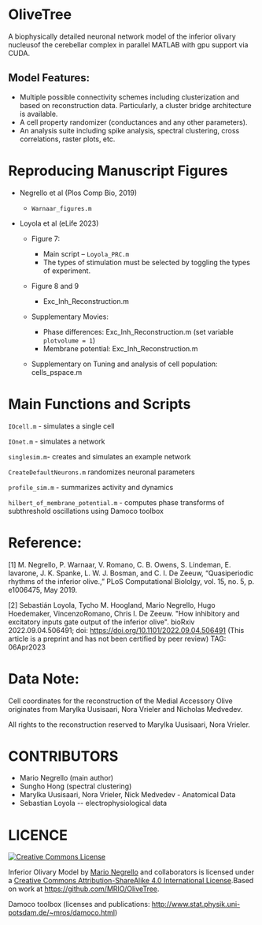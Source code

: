 # OliveTree

A biophysically detailed neuronal network model of the inferior olivary nucleusof the cerebellar complex in parallel MATLAB with gpu support via CUDA.

## Model Features:

- Multiple possible connectivity schemes including clusterization and based on reconstruction data. Particularly, a cluster bridge architecture is available.
- A cell property randomizer (conductances and any other parameters).
- An analysis suite including spike analysis, spectral clustering, cross correlations, raster plots, etc.

# Reproducing Manuscript Figures

- Negrello et al (Plos Comp Bio, 2019)

  - ```Warnaar_figures.m```

- Loyola et al (eLife 2023)

  - Figure 7:

    - Main script – ```Loyola_PRC.m```
    - The types of stimulation must be selected by toggling the types of experiment.
  
  - Figure 8 and 9
  
    - Exc_Inh_Reconstruction.m
  
  - Supplementary Movies:
  
    - Phase differences: Exc_Inh_Reconstruction.m (set variable ``plotvolume = 1``)
    - Membrane potential: Exc_Inh_Reconstruction.m
  
  - Supplementary on Tuning and analysis of cell population: cells_pspace.m
  



# Main Functions and Scripts

```IOcell.m``` - simulates a single cell

```IOnet.m``` - simulates a network

```singlesim.m```- creates and simulates an example network

```CreateDefaultNeurons.m``` randomizes neuronal parameters

```profile_sim.m``` - summarizes activity and dynamics

```hilbert_of_membrane_potential.m``` - computes phase transforms of subthreshold oscillations using Damoco toolbox



# Reference:

[1]	M. Negrello, P. Warnaar, V. Romano, C. B. Owens, S. Lindeman, E. Iavarone, J. K. Spanke, L. W. J. Bosman, and C. I. De Zeeuw, “Quasiperiodic rhythms of the inferior olive.,” PLoS Computational Biololgy, vol. 15, no. 5, p. e1006475, May 2019.


[2] Sebastián Loyola, Tycho M. Hoogland, Mario Negrello, Hugo Hoedemaker, VincenzoRomano, Chris I. De Zeeuw. "How inhibitory and excitatory inputs gate output of the inferior olive". bioRxiv 2022.09.04.506491; doi: https://doi.org/10.1101/2022.09.04.506491  (This article is a preprint and has not been certified by peer review)
TAG: 06Apr2023

# Data Note:

Cell coordinates for the reconstruction of the Medial Accessory Olive originates from Marylka Uusisaari, Nora Vrieler and Nicholas Medvedev.

All rights to the reconstruction reserved to Marylka Uusisaari, Nora Vrieler.


# CONTRIBUTORS
 - Mario Negrello (main author)
 - Sungho Hong (spectral clustering)
 - Marylka Uusisaari, Nora Vrieler, Nick Medvedev - Anatomical Data
 - Sebastian Loyola -- electrophysiological data


# LICENCE

<a rel="license" href="http://creativecommons.org/licenses/by-sa/4.0/"><img alt="Creative Commons License" style="border-width:0" src="https://i.creativecommons.org/l/by-sa/4.0/88x31.png" /></a>

<span xmlns:dct="http://purl.org/dc/terms/" property="dct:title">Inferior Olivary Model</span> by <a xmlns:cc="http://creativecommons.org/ns#" href="https://github.com/MRIO/OliveTree" property="cc:attributionName" rel="cc:attributionURL">Mario Negrello</a> and collaborators is licensed under a <a rel="license" href="http://creativecommons.org/licenses/by-sa/4.0/">Creative Commons Attribution-ShareAlike 4.0 International License</a>.Based on work at <a xmlns:dct="http://purl.org/dc/terms/" href="https://github.com/MRIO/OliveTree" rel="dct:source">https://github.com/MRIO/OliveTree</a>.



Damoco toolbox (licenses and publications: http://www.stat.physik.uni-potsdam.de/~mros/damoco.html)



